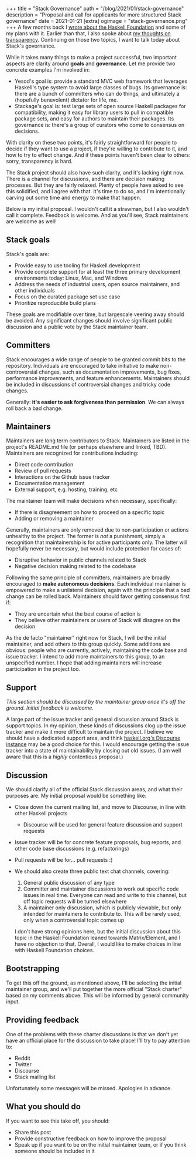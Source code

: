 +++
title = "Stack Governance"
path = "/blog/2021/01/stack-governance"
description = "Proposal and call for applicants for more structured Stack governance"
date = 2021-01-21
[extra]
ogimage = "stack-governance.png"
+++
A few months back I [wrote about the Haskell Foundation](@/blog/haskell-foundation.md) and some of my plans with it. Earlier than that, I also spoke about [my thoughts on transparency](@/blog/transparency.md). Continuing on those two topics, I want to talk today about Stack's governance.

While it takes many things to make a project successful, two important aspects are clarity around __goals__ and __governance__. Let me provide two concrete examples I'm involved in:

* Yesod's goal is: provide a standard MVC web framework that leverages Haskell's type system to avoid large classes of bugs. Its governance is: there are a bunch of committers who can do things, and ultimately a (hopefully benevolent) dictator for life, me.
* Stackage's goal is: test large sets of open source Haskell packages for compatibility, making it easy for library users to pull in compatible package sets, and easy for authors to maintain their packages. Its governance is: there's a group of curators who come to consensus on decisions.

With clarity on these two points, it's fairly straightforward for people to decide if they want to use a project, if they're willing to contribute to it, and how to try to effect change. And if these points haven't been clear to others: sorry, transparency is hard.

The Stack project should also have such clarity, and it's lacking right now. There is a channel for discussions, and there are decision making processes. But they are fairly relaxed. Plenty of people have asked to see this solidified, and I agree with that. It's time to do so, and I'm intentionally carving out some time and energy to make that happen.

Below is my initial proposal. I wouldn't call it a strawman, but I also wouldn't call it complete. Feedback is welcome. And as you'll see, Stack maintainers are welcome as well!

## Stack goals

Stack's goals are:

* Provide easy to use tooling for Haskell development
* Provide complete support for at least the three primary development environments today: Linux, Mac, and Windows
* Address the needs of industrial users, open source maintainers, and other individuals
* Focus on the curated package set use case
* Prioritize reproducible build plans

These goals are modifiable over time, but largescale veering away should be avoided. Any significant changes should involve significant public discussion and a public vote by the Stack maintainer team.

## Committers

Stack encourages a wide range of people to be granted commit bits to the repository. Individuals are encouraged to take initiative to make non-controversial changes, such as documentation improvements, bug fixes, performance improvements, and feature enhancements. Maintainers should be included in discussions of controversial changes and tricky code changes.

Generally: **it's easier to ask forgiveness than permission**. We can always roll back a bad change.

## Maintainers

Maintainers are long term contributors to Stack. Maintainers are listed in the project's README.md file (or perhaps elsewhere and linked, TBD). Maintainers are recognized for contributions including:

* Direct code contribution
* Review of pull requests
* Interactions on the Github issue tracker
* Documentation management
* External support, e.g. hosting, training, etc

The maintainer team will make decisions when necessary, specifically:

* If there is disagreement on how to proceed on a specific topic
* Adding or removing a maintainer

Generally, maintainers are only removed due to non-participation or actions unhealthy to the project. The former is _not_ a punishment, simply a recognition that maintainership is for active participants only. The latter will hopefully never be necessary, but would include protection for cases of:

* Disruptive behavior in public channels related to Stack
* Negative decision making related to the codebase

Following the same principle of committers, maintainers are broadly encouraged to **make autonomous decisions**. Each individual maintainer is empowered to make a unilateral decision, again with the principle that a bad change can be rolled back. Maintainers should favor getting consensus first if:

* They are uncertain what the best course of action is
* They believe other maintainers or users of Stack will disagree on the decision

As the de facto "maintainer" right now for Stack, I will be the initial maintainer, and add others to this group quickly. Some additions are obvious: people who are currently, actively, maintaining the code base and issue tracker. I intend to add more maintainers to this group, to an unspecified number. I hope that adding maintainers will increase participation in the project too.

## Support

*This section should be discussed by the maintainer group once it's off the ground. Initial feedback is welcome.*

A large part of the issue tracker and general discussion around Stack is support topics. In my opinion, these kinds of discussions clog up the issue tracker and make it more difficult to maintain the project. I believe we should have a dedicated support area, and think [haskell.org's Discourse instance](https://discourse.haskell.org/) may be a good choice for this. I would encourage getting the issue tracker into a state of maintainability by closing out old issues. (I am well aware that this is a _highly_ contentious proposal.)

## Discussion

We should clarify all of the official Stack discussion areas, and what their purposes are. My initial proposal would be something like:

* Close down the current mailing list, and move to Discourse, in line with other Haskell projects
    * Discourse will be used for general feature discussion and support requests
* Issue tracker will be for concrete feature proposals, bug reports, and other code base discussions (e.g. refactorings)
* Pull requests will be for... pull requests :)
*   We should also create three public text chat channels, covering:

    1. General public discussion of any type
    2. Committer and maintainer discussions to work out specific code issues in real time. Everyone can read and write to this channel, but off topic requests will be turned elsewhere
    3. A maintainer only discussion, which is publicly viewable, but only intended for maintainers to contribute to. This will be rarely used, only when a controversial topic comes up

    I don't have strong opinions here, but the initial discussion about this topic in the Haskell Foundation leaned towards Matrix/Element, and I have no objection to that. Overall, I would like to make choices in line with Haskell Foundation choices.


## Bootstrapping

To get this off the ground, as mentioned above, I'll be selecting the initial maintainer group, and we'll put together the more official "Stack charter" based on my comments above. This will be informed by general community input.

## Providing feedback

One of the problems with these charter discussions is that we don't yet have an official place for the discussion to take place! I'll try to pay attention to:

* Reddit
* Twitter
* Discourse
* Stack mailing list

Unfortunately some messages will be missed. Apologies in advance.

## What you should do

If you want to see this take off, you should:

* Share this post
* Provide constructive feedback on how to improve the proposal
* Speak up if you want to be on the initial maintainer team, or if you think someone should be included in it
